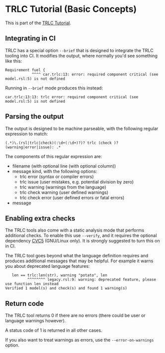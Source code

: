 # TRLC Tutorial (Basic Concepts)

This is part of the [TRLC Tutorial](TUTORIAL.md).

## Integrating in CI

TRLC has a special option `--brief` that is designed to integrate the
TRLC tooling into CI. It modifies the output, where normally you'd see
something like this:

```
Requirement fuel {
            ^^^^ car.trlc:13: error: required component critical (see model.rsl:5) is not defined
```

Running in `--brief` mode produces this instead:

```
car.trlc:13:13: trlc error: required component critical (see model.rsl:5) is not defined
```

## Parsing the output

The output is designed to be machine parseable, with the following
regular expression to match:

```
(.*)\.(rsl|trlc|check)(:\d+(:\d+)?)? trlc (check )?(warning|error|issue): .*
```

The components of this regular expression are:

* filename (with optional line (with optional column))
* message kind, with the following options:
  * trlc error (syntax or compiler errors)
  * trlc issue (user mistakes, e.g. potential division by zero)
  * trlc warning (warnings from the language)
  * trlc check warning (user defined warnings)
  * trlc check error (user defined errors or fatal errors)
* message

## Enabling extra checks

The TRLC tools also come with a static analysis mode that performs
additional checks. To enable this use `--verify`, and it requires the
optional dependency [CVC5](https://pypi.org/project/cvc5/) (GNU/Linux
only). It is strongly suggested to turn this on in CI.

The TRLC tool goes beyond what the language definition requires and
produces additional messages that may be helpful. For example it warns
you about deprecated language features:

```
   len == trlc:len(str), warning "potato", len
          ^^^^^^^^ legacy.rsl:9: warning: deprecated feature, please use function len instead
Verified 1 model(s) and check(s) and found 1 warning(s)
```

## Return code

The TRLC tool returns 0 if there are no errors (there could be user or
language warnings however).

A status code of 1 is returned in all other cases.

If you also want to treat warnings as errors, use the
`--error-on-warnings` option.
